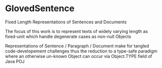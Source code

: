 GlovedSentence
==============

Fixed Length Representations of Sentences and Documents

 The focus of this work is to represent texts of widely varying length as fixed-unit which handle degenerate cases as non-null Objects 
 
 Representations of Sentence / Paragraph / Document make for tangled code-developement challenges thus the reduction to a type-safe paradigm where an otherwise un-known Object can occur via Object.TYPE field of Java POJ 
